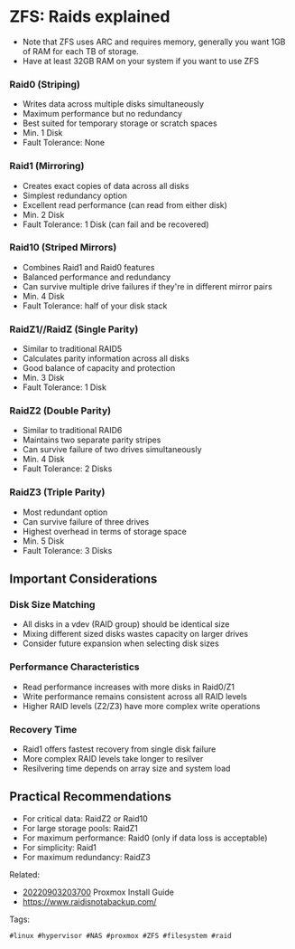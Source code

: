 # ZFS: Raids explained

* Note that ZFS uses ARC and requires memory, generally you want 1GB of RAM for each TB of storage.
* Have at least 32GB RAM on your system if you want to use ZFS

### Raid0 (Striping)

* Writes data across multiple disks simultaneously
* Maximum performance but no redundancy
* Best suited for temporary storage or scratch spaces
* Min. 1 Disk
* Fault Tolerance: None

### Raid1 (Mirroring)

* Creates exact copies of data across all disks
* Simplest redundancy option
* Excellent read performance (can read from either disk)
* Min. 2 Disk
* Fault Tolerance: 1 Disk (can fail and be recovered)

### Raid10 (Striped Mirrors)

* Combines Raid1 and Raid0 features
* Balanced performance and redundancy
* Can survive multiple drive failures if they're in different mirror pairs
* Min. 4 Disk
* Fault Tolerance: half of your disk stack

### RaidZ1//RaidZ (Single Parity)

* Similar to traditional RAID5
* Calculates parity information across all disks
* Good balance of capacity and protection
* Min. 3 Disk
* Fault Tolerance: 1 Disk

### RaidZ2 (Double Parity)

* Similar to traditional RAID6
* Maintains two separate parity stripes
* Can survive failure of two drives simultaneously
* Min. 4 Disk
* Fault Tolerance: 2 Disks

### RaidZ3 (Triple Parity)

* Most redundant option
* Can survive failure of three drives
* Highest overhead in terms of storage space
* Min. 5 Disk
* Fault Tolerance: 3 Disks

## Important Considerations

### Disk Size Matching

* All disks in a vdev (RAID group) should be identical size
* Mixing different sized disks wastes capacity on larger drives
* Consider future expansion when selecting disk sizes

### Performance Characteristics

* Read performance increases with more disks in Raid0/Z1
* Write performance remains consistent across all RAID levels
* Higher RAID levels (Z2/Z3) have more complex write operations

### Recovery Time

* Raid1 offers fastest recovery from single disk failure
* More complex RAID levels take longer to resilver
* Resilvering time depends on array size and system load

## Practical Recommendations

* For critical data: RaidZ2 or Raid10
* For large storage pools: RaidZ1
* For maximum performance: Raid0 (only if data loss is acceptable)
* For simplicity: Raid1
* For maximum redundancy: RaidZ3

Related:

* [20220903203700](/20220903203700/) Proxmox Install Guide
* <https://www.raidisnotabackup.com/>

Tags:

    #linux #hypervisor #NAS #proxmox #ZFS #filesystem #raid
